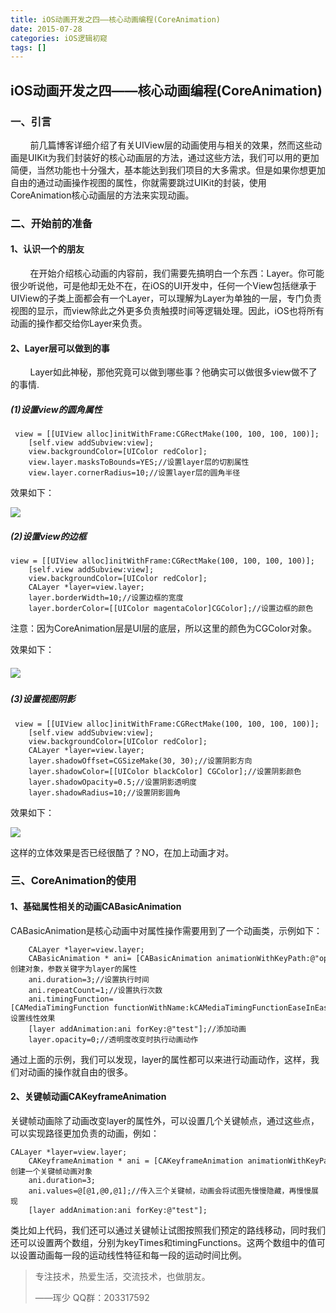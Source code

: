```yaml
---
title: iOS动画开发之四——核心动画编程(CoreAnimation)
date: 2015-07-28
categories: iOS逻辑初窥
tags: []
---
```

## iOS动画开发之四——核心动画编程(CoreAnimation)

### 一、引言

        前几篇博客详细介绍了有关UIView层的动画使用与相关的效果，然而这些动画是UIKit为我们封装好的核心动画层的方法，通过这些方法，我们可以用的更加简便，当然功能也十分强大，基本能达到我们项目的大多需求。但是如果你想更加自由的通过动画操作视图的属性，你就需要跳过UIKit的封装，使用CoreAnimation核心动画层的方法来实现动画。

### 二、开始前的准备

#### 1、认识一个的朋友

        在开始介绍核心动画的内容前，我们需要先搞明白一个东西：Layer。你可能很少听说他，可是他却无处不在，在iOS的UI开发中，任何一个View包括继承于UIView的子类上面都会有一个Layer，可以理解为Layer为单独的一层，专门负责视图的显示，而view除此之外更多负责触摸时间等逻辑处理。因此，iOS也将所有动画的操作都交给你Layer来负责。

#### 2、Layer层可以做到的事

        Layer如此神秘，那他究竟可以做到哪些事？他确实可以做很多view做不了的事情.

##### (1)设置view的圆角属性

```
 view = [[UIView alloc]initWithFrame:CGRectMake(100, 100, 100, 100)];
    [self.view addSubview:view];
    view.backgroundColor=[UIColor redColor];
    view.layer.masksToBounds=YES;//设置layer层的切割属性
    view.layer.cornerRadius=10;//设置layer层的圆角半径
```

效果如下：

![](http://static.oschina.net/uploads/space/2015/0728/165350_D5Xf_2340880.png)

##### (2)设置view的边框

```
view = [[UIView alloc]initWithFrame:CGRectMake(100, 100, 100, 100)];
    [self.view addSubview:view];
    view.backgroundColor=[UIColor redColor];
    CALayer *layer=view.layer;
    layer.borderWidth=10;//设置边框的宽度
    layer.borderColor=[[UIColor magentaColor]CGColor];//设置边框的颜色
```

注意：因为CoreAnimation层是UI层的底层，所以这里的颜色为CGColor对象。

效果如下：

##### ![](http://static.oschina.net/uploads/space/2015/0728/165843_qR0U_2340880.png)

##### (3)设置视图阴影

```
 view = [[UIView alloc]initWithFrame:CGRectMake(100, 100, 100, 100)];
    [self.view addSubview:view];
    view.backgroundColor=[UIColor redColor];
    CALayer *layer=view.layer;
    layer.shadowOffset=CGSizeMake(30, 30);//设置阴影方向
    layer.shadowColor=[[UIColor blackColor] CGColor];//设置阴影颜色
    layer.shadowOpacity=0.5;//设置阴影透明度
    layer.shadowRadius=10;//设置阴影圆角
```

效果如下：

![](http://static.oschina.net/uploads/space/2015/0728/170301_jCTn_2340880.png)

这样的立体效果是否已经很酷了？NO，在加上动画才对。

### 三、CoreAnimation的使用

#### 1、基础属性相关的动画CABasicAnimation

CABasicAnimation是核心动画中对属性操作需要用到了一个动画类，示例如下：

```
    CALayer *layer=view.layer;
    CABasicAnimation * ani= [CABasicAnimation animationWithKeyPath:@"opacity"];//创建对象，参数关键字为layer的属性
    ani.duration=3;//设置执行时间
    ani.repeatCount=1;//设置执行次数
    ani.timingFunction=[CAMediaTimingFunction functionWithName:kCAMediaTimingFunctionEaseInEaseOut];//设置线性效果
    [layer addAnimation:ani forKey:@"test"];//添加动画
    layer.opacity=0;//透明度改变时执行动画动作
```

通过上面的示例，我们可以发现，layer的属性都可以来进行动画动作，这样，我们对动画的操作就自由的很多。

#### 2、关键帧动画CAKeyframeAnimation

关键帧动画除了动画改变layer的属性外，可以设置几个关键帧点，通过这些点，可以实现路径更加负责的动画，例如：

```
CALayer *layer=view.layer;
    CAKeyframeAnimation * ani = [CAKeyframeAnimation animationWithKeyPath:@"opacity"];//创建一个关键帧动画对象
    ani.duration=3;
    ani.values=@[@1,@0,@1];//传入三个关键帧，动画会将试图先慢慢隐藏，再慢慢展现
    [layer addAnimation:ani forKey:@"test"];
```

类比如上代码，我们还可以通过关键帧让试图按照我们预定的路线移动，同时我们还可以设置两个数组，分别为keyTimes和timingFunctions。这两个数组中的值可以设置动画每一段的运动线性特征和每一段的运动时间比例。

> 专注技术，热爱生活，交流技术，也做朋友。
> 
> ——珲少 QQ群：203317592
